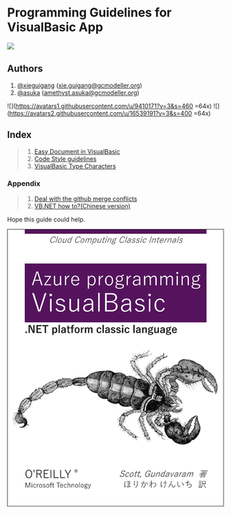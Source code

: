 # Programming Guidelines for VisualBasic App

![](https://raw.githubusercontent.com/xieguigang/VisualBasic_AppFramework/master/badge.png)

## Authors
1. [@xieguigang](https://github.com/xieguigang) ([xie.guigang@gcmodeller.org](mailto://xie.guigang@gcmodeller.org))
2. [@asuka](https://github.com/amethyst-asuka) ([amethyst.asuka@gcmodeller.org](mailto://amethyst.asuka@gcmodeller.org))

![](https://avatars1.githubusercontent.com/u/9410171?v=3&s=460 =64x)
![](https://avatars2.githubusercontent.com/u/16539191?v=3&s=400 =64x)

## Index
>1. [Easy Document in VisualBasic](https://github.com/xieguigang/VisualBasic_AppFramework/blob/master/guides/EasyDocument.md)
>2. [Code Style guidelines](https://github.com/xieguigang/VisualBasic_AppFramework/tree/master/vb_codestyle)
>3. [VisualBasic Type Characters](https://github.com/xieguigang/VisualBasic_AppFramework/blob/master/guides/dataTypes.md)
>
>
### Appendix
>1. [Deal with the github merge conflicts](https://github.com/xieguigang/VisualBasic_AppFramework/blob/master/guides/MergeGthubConflicts.md)
>2. [VB.NET how to?(Chinese version)](https://github.com/xieguigang/VisualBasic_AppFramework/blob/master/guides/VBdotNET_howto.md)
>
>


Hope this guide could help.

![O'Reilly Books](./O'Reilly.png)